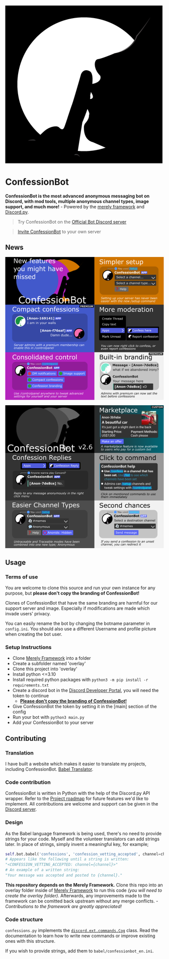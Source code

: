 ![ConfessionBot Logo](profile.png)
# ConfessionBot
**ConfessionBot is the most advanced anonymous messaging bot on Discord, with mod tools, multiple anonymous channel types, image support, and much more!** - Powered by the [merely framework](https://github.com/MerelyServices/Merely-Framework) and [Discord.py](https://github.com/Rapptz/discord.py).

> Try ConfessionBot on the [Official Bot Discord server](https://discord.gg/wfKx24kDUR)

> [Invite ConfessionBot](https://discord.com/oauth2/authorize?client_id=562440687363293195&permissions=0&scope=bot%20applications.commands) to your own server

## News
![New features you might have missed: Compact confessions; admins with premium can enable this in the /controlpanel. Consolidated control; /controlpanel can be used anywhere to tweak advanced settings. Simpler setup; setup your entire server with /setup. More moderation; right click to confess or report confessions. Built-in branding; Admins with premium can now set the text before confessions.](news/Update%20Poster%20-%20Catchup.webp)

![ConfessionBot v2.6: Confession Replies; reply to any message anonymously in the right click menu. Easier channel types; Untraceable and traceable modes have been combined into one new type (Anonymous). Marketplace; A marketplace channel type is available to users who pay for a custom bot. Click to command; click on mentioned commands to use them immediately. Second chances; If you send a confession to an unset channel, you can redirect it.](news/Update%20Poster%20-%20v2.6.webp)

## Usage

### Terms of use
You are welcome to clone this source and run your own instance for any purpose, but **please don't copy the branding of ConfessionBot!**

Clones of ConfessionBot that have the same branding are harmful for our support server and image. Especially if modifications are made which invade users' privacy.

You can easily rename the bot by changing the botname parameter in `config.ini`. You should also use a different Username and profile picture when creating the bot user.

### Setup Instructions
 - Clone [Merely Framework](https://github.com/MerelyServices/Merely-Framework) into a folder
 - Create a subfolder named 'overlay'
 - Clone this project into 'overlay'
 - Install python <=3.10
 - Install required python packages with `python3 -m pip install -r requirements.txt`
 - Create a discord bot in the [Discord Developer Portal](https://discordapp.com/developers/applications/), you will need the token to continue
    - **[Please don't copy the branding of ConfessionBot!](#Terms-of-use)**
 - Give ConfessionBot the token by setting it in the [main] section of the config
 - Run your bot with `python3 main.py`
 - Add your ConfessionBot to your server

## Contributing
### Translation
I have built a website which makes it easier to translate my projects, including ConfessionBot. [Babel Translator](https://translate.yiays.com).

### Code contribution
ConfessionBot is written in Python with the help of the Discord.py API wrapper. Refer to the [Project roadmap](https://github.com/yiays/ConfessionBot-2.0/projects/1) for future features we'd like to implement. All contributions are welcome and support can be given in the [Discord server](https://discord.gg/wfKx24kDUR).

### Design
As the Babel language framework is being used, there's no need to provide strings for your code. Myself and the volunteer translators can add strings later. In place of strings, simply invent a meaningful key, for example;

```py
self.bot.babel('confessions', 'confession_vetting_accepted', channel=channel.mention)
# Appears like the following until a string is written:
"<CONFESSION_VETTING_ACCEPTED: channel={channel}>"
# An example of a written string:
"Your message was accepted and posted to {channel}."
```

**This repository depends on the Merely Framework.** Clone this repo into an overlay folder inside of [Merely Framework](https://github.com/MerelyServices/Merely-Framework) to run this code *(you will need to create the overlay folder)*. Afterwards, any improvements made to the framework can be comitted back upstream without any merge conflicts. *- Contributions to the framework are greatly appreciated!*

### Code structure
`confessions.py` implements the [`discord.ext.commands.Cog`](https://discordpy.readthedocs.io/en/latest/ext/commands/api.html#cog) class. Read the documentation to learn how to write new commands or improve existing ones with this structure.

If you wish to provide strings, add them to `babel/confessionbot_en.ini`.